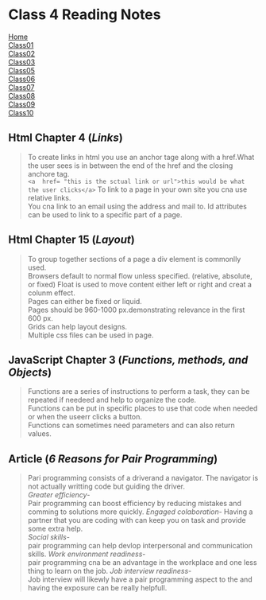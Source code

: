 # **Class 4 Reading Notes**

[Home](README.md)  
[Class01](Class01.md)  
[Class02](Class02.md)  
[Class03](Class03.md)  
[Class05](Class05.md)  
[Class06](Class06.md)  
[Class07](Class07.md)  
[Class08](Class08.md)  
[Class09](Class09.md)  
[Class10](class10.md)  

## Html Chapter 4 (*Links*)

> To create links in html you use an anchor tage along with a href.What the user sees is in between the end of the href and the closing anchore tag.  
`<a  href= "this is the sctual link or url">this would be what the user clicks</a>`
> To link to a page in your own site you cna use relative links.  
>You cna link to an email using the address and mail to.
> Id attributes can be used to link to a specific part of a page.  

## Html Chapter 15 (*Layout*)

> To group together sections of a page a div element is commonlly used.  
> Browsers default to normal flow unless specified.    (relative, absolute, or fixed)
> Float is used to move content either left or right and creat a colunm effect.  
> Pages can either be fixed or liquid.  
> Pages should be 960-1000 px.demonstrating relevance in the first 600 px.  
> Grids can help layout designs.  
> Multiple css files can be used in page.  

## JavaScript Chapter 3 (*Functions, methods, and Objects*)

>Functions are a series of instructions to perform a task, they can be repeated if needeed and help to organize the code.  
>Functions can be put in specific places to use that code when needed or when the useerr clicks a button.  
> Functions can sometimes need parameters and can also return values.  

## Article (*6 Reasons for Pair Programming*)

>Pari programming consists of a driverand a navigator.
> The navigator is not actually writting code but guiding the driver.  
> *Greater efficiency*-  
Pair programming can boost efficiency by reducing mistakes and comming to solutions more quickly.
>*Engaged colaboration*-   Having a partner that you are coding with can keep you on task and provide some extra help.  
>*Social skills*-  
pair programming can help devlop interpersonal and communication skills.
>*Work environment readiness*-  
pair programming cna be an advantage in the workplace and one less thing to learn on the job.
>*Job interview readiness*-  
 Job interview will likewly have a pair programming aspect to the and having the exposure can be really helpfull.
